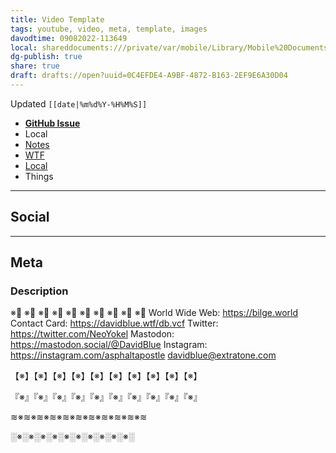 ```yaml
---
title: Video Template
tags: youtube, video, meta, template, images
davodtime: 09082022-113649
local: shareddocuments:///private/var/mobile/Library/Mobile%20Documents/iCloud~md~obsidian/Documents/OBSHIDDIAN/drafts/0C4EFDE4-A9BF-4872-B163-2EF9E6A30D04.md
dg-publish: true
share: true
draft: drafts://open?uuid=0C4EFDE4-A9BF-4872-B163-2EF9E6A30D04
---
```

Updated `[[date|%m%d%Y-%H%M%S]]`

- [**GitHub Issue**](https://github.com/extratone/bilge/issues/<|>)
- Local
- [Notes]([[draft_open_url|draft_open_url]])
- [WTF](https://davidblue.wtf/drafts/[[uuid|uuid]].html)
- [Local](shareddocuments:///private/var/mobile/Library/Mobile%20Documents/com~apple~CloudDocs/Written/[[uuid|uuid]].md)
- Things

---

## Social

---

## Meta

### Description

※⃣   ※⃣   ※⃣   ※⃣   ※⃣   ※⃣   ※⃣   ※⃣   ※⃣   ※⃣
World Wide Web: https://bilge.world 
Contact Card: https://davidblue.wtf/db.vcf
Twitter: https://twitter.com/NeoYokel 
Mastodon: https://mastodon.social/@DavidBlue 
Instagram: https://instagram.com/asphaltapostle
davidblue@extratone.com 

【※】【※】【※】【※】【※】【※】【※】【※】【※】【※】

『※』『※』『※』『※』『※』『※』『※』『※』『※』『※』

≋※≋※≋※≋※≋※≋※≋※≋※≋※≋※≋

░※░※░※░※░※░※░※░※░※░※░
